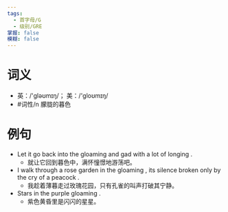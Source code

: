 ```yaml
---
tags:
  - 首字母/G
  - 级别/GRE
掌握: false
模糊: false
---
```

# 词义
- 英：/'ɡləʊmɪŋ/； 美：/'ɡloʊmɪŋ/
- #词性/n  朦胧的暮色
# 例句
- Let it go back into the gloaming and gad with a lot of longing .
	- 就让它回到暮色中，满怀憧憬地游荡吧。
- I walk through a rose garden in the gloaming , its silence broken only by the cry of a peacock .
	- 我趁着薄暮走过玫瑰花园，只有孔雀的叫声打破其宁静。
- Stars in the purple gloaming .
	- 紫色黄昏里是闪闪的星星。
